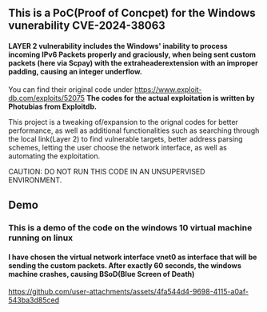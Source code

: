 <h2>This is a PoC(Proof of Concpet) for the Windows vunerability CVE-2024-38063</h2><h4> LAYER 2  vulnerability includes the Windows' inability to process incoming IPv6 Packets properly and graciously, when being sent custom packets (here via Scpay) with the extraheaderextension with an improper padding, causing an integer underflow.</h4>



You can find their original code under https://www.exploit-db.com/exploits/52075
**The codes for the actual exploitation is written by Photubias from Exploitdb.**



This project is a tweaking of/expansion to the orignal codes for better performance, as well as additional functionalities such as searching through the local link(Layer 2) to find vulnerable targets, better address parsing schemes, letting the user choose the network interface, as well as automating the exploitation.



CAUTION: DO NOT RUN THIS CODE IN AN UNSUPERVISED ENVIRONMENT. 

<h2>Demo</h2>
<h3>This is a demo of the code on the windows 10 virtual machine running on linux</h3>
<h4>I have chosen the virtual network interface vnet0 as interface that will be sending the custom packets. After exactly 60 seconds, the windows machine crashes, causing BSoD(Blue Screen of Death)</h4>


https://github.com/user-attachments/assets/4fa544d4-9698-4115-a0af-543ba3d85ced

